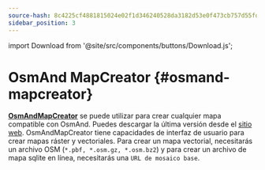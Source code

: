 ```yaml
---
source-hash: 8c4225cf4881815024e02f1d346240528da3182d53e0f473cb757d55fd61f6b9
sidebar_position: 3
---
```

import Download from '@site/src/components/buttons/Download.js';

# OsmAnd MapCreator {#osmand-mapcreator}


[**OsmAndMapCreator**](https://wiki.openstreetmap.org/wiki/OsmAndMapCreator) se puede utilizar para crear cualquier mapa compatible con OsmAnd. Puedes descargar la última versión desde el [sitio web](https://download.osmand.net/latest-night-build/OsmAndMapCreator-main.zip). OsmAndMapCreator tiene capacidades de interfaz de usuario para crear mapas ráster y vectoriales. Para crear un mapa vectorial, necesitarás un archivo OSM (`*.pbf, *.osm.gz, *.osm.bz2`) y para crear un archivo de mapa sqlite en línea, necesitarás una `URL de mosaico base`.

<Download link="https://download.osmand.net/latest-night-build/OsmAndMapCreator-main.zip"/>